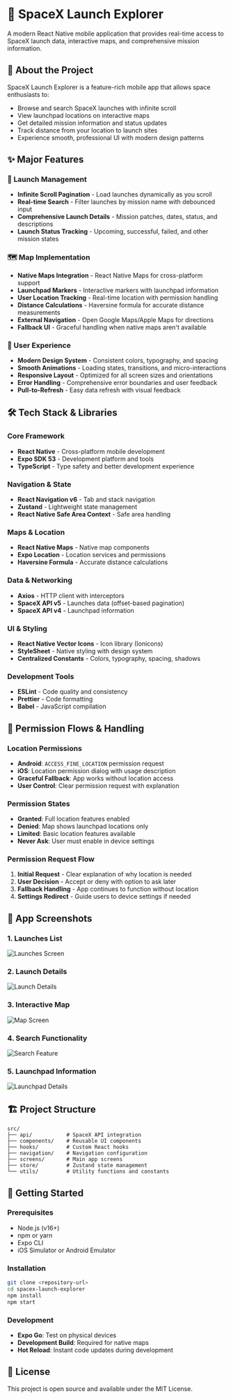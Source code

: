 # 🚀 SpaceX Launch Explorer

A modern React Native mobile application that provides real-time access to SpaceX launch data, interactive maps, and comprehensive mission information.

## 📱 About the Project

SpaceX Launch Explorer is a feature-rich mobile app that allows space enthusiasts to:

- Browse and search SpaceX launches with infinite scroll
- View launchpad locations on interactive maps
- Get detailed mission information and status updates
- Track distance from your location to launch sites
- Experience smooth, professional UI with modern design patterns

## ✨ Major Features

### 🚀 Launch Management

- **Infinite Scroll Pagination** - Load launches dynamically as you scroll
- **Real-time Search** - Filter launches by mission name with debounced input
- **Comprehensive Launch Details** - Mission patches, dates, status, and descriptions
- **Launch Status Tracking** - Upcoming, successful, failed, and other mission states

### 🗺️ Map Implementation

- **Native Maps Integration** - React Native Maps for cross-platform support
- **Launchpad Markers** - Interactive markers with launchpad information
- **User Location Tracking** - Real-time location with permission handling
- **Distance Calculations** - Haversine formula for accurate distance measurements
- **External Navigation** - Open Google Maps/Apple Maps for directions
- **Fallback UI** - Graceful handling when native maps aren't available

### 🎨 User Experience

- **Modern Design System** - Consistent colors, typography, and spacing
- **Smooth Animations** - Loading states, transitions, and micro-interactions
- **Responsive Layout** - Optimized for all screen sizes and orientations
- **Error Handling** - Comprehensive error boundaries and user feedback
- **Pull-to-Refresh** - Easy data refresh with visual feedback

## 🛠️ Tech Stack & Libraries

### Core Framework

- **React Native** - Cross-platform mobile development
- **Expo SDK 53** - Development platform and tools
- **TypeScript** - Type safety and better development experience

### Navigation & State

- **React Navigation v6** - Tab and stack navigation
- **Zustand** - Lightweight state management
- **React Native Safe Area Context** - Safe area handling

### Maps & Location

- **React Native Maps** - Native map components
- **Expo Location** - Location services and permissions
- **Haversine Formula** - Accurate distance calculations

### Data & Networking

- **Axios** - HTTP client with interceptors
- **SpaceX API v5** - Launches data (offset-based pagination)
- **SpaceX API v4** - Launchpad information

### UI & Styling

- **React Native Vector Icons** - Icon library (Ionicons)
- **StyleSheet** - Native styling with design system
- **Centralized Constants** - Colors, typography, spacing, shadows

### Development Tools

- **ESLint** - Code quality and consistency
- **Prettier** - Code formatting
- **Babel** - JavaScript compilation

## 🔐 Permission Flows & Handling

### Location Permissions

- **Android**: `ACCESS_FINE_LOCATION` permission request
- **iOS**: Location permission dialog with usage description
- **Graceful Fallback**: App works without location access
- **User Control**: Clear permission request with explanation

### Permission States

- **Granted**: Full location features enabled
- **Denied**: Map shows launchpad locations only
- **Limited**: Basic location features available
- **Never Ask**: User must enable in device settings

### Permission Request Flow

1. **Initial Request** - Clear explanation of why location is needed
2. **User Decision** - Accept or deny with option to ask later
3. **Fallback Handling** - App continues to function without location
4. **Settings Redirect** - Guide users to device settings if needed

## 📱 App Screenshots

### 1. Launches List

![Launches Screen](assets/1.png)

### 2. Launch Details

![Launch Details](assets/2.png)

### 3. Interactive Map

![Map Screen](assets/3.png)

### 4. Search Functionality

![Search Feature](assets/4.png)

### 5. Launchpad Information

![Launchpad Details](assets/5.png)

## 🏗️ Project Structure

```
src/
├── api/           # SpaceX API integration
├── components/    # Reusable UI components
├── hooks/         # Custom React hooks
├── navigation/    # Navigation configuration
├── screens/       # Main app screens
├── store/         # Zustand state management
└── utils/         # Utility functions and constants
```

## 🚀 Getting Started

### Prerequisites

- Node.js (v16+)
- npm or yarn
- Expo CLI
- iOS Simulator or Android Emulator

### Installation

```bash
git clone <repository-url>
cd spacex-launch-explorer
npm install
npm start
```

### Development

- **Expo Go**: Test on physical devices
- **Development Build**: Required for native maps
- **Hot Reload**: Instant code updates during development

## 📄 License

This project is open source and available under the MIT License.
